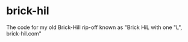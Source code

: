 # brick-hil
The code for my old Brick-Hill rip-off known as "Brick HiL with one "L", brick-hil.com"
